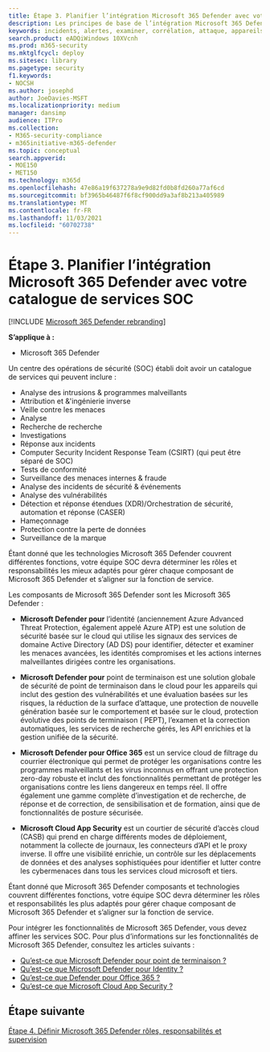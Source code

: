 ```yaml
---
title: Étape 3. Planifier l’intégration Microsoft 365 Defender avec votre catalogue de services SOC
description: Les principes de base de l’intégration Microsoft 365 Defender dans votre catalogue de services d’opérations de sécurité.
keywords: incidents, alertes, examiner, corrélation, attaque, appareils, utilisateurs, identités, identité, boîte aux lettres, e-mail, 365, microsoft, m365, réponse aux incidents, cyber-attaque, secops, opérations de sécurité, soc
search.product: eADQiWindows 10XVcnh
ms.prod: m365-security
ms.mktglfcycl: deploy
ms.sitesec: library
ms.pagetype: security
f1.keywords:
- NOCSH
ms.author: josephd
author: JoeDavies-MSFT
ms.localizationpriority: medium
manager: dansimp
audience: ITPro
ms.collection:
- M365-security-compliance
- m365initiative-m365-defender
ms.topic: conceptual
search.appverid:
- MOE150
- MET150
ms.technology: m365d
ms.openlocfilehash: 47e86a19f637278a9e9d82fd0b8fd260a77af6cd
ms.sourcegitcommit: bf3965b46487f6f8cf900dd9a3af8b213a405989
ms.translationtype: MT
ms.contentlocale: fr-FR
ms.lasthandoff: 11/03/2021
ms.locfileid: "60702738"
---
```

# <a name="step-3-plan-for-microsoft-365-defender-integration-with-your-soc-catalog-of-services"></a>Étape 3. Planifier l’intégration Microsoft 365 Defender avec votre catalogue de services SOC

[!INCLUDE [Microsoft 365 Defender rebranding](../includes/microsoft-defender.md)]

**S’applique à :**
- Microsoft 365 Defender

Un centre des opérations de sécurité (SOC) établi doit avoir un catalogue de services qui peuvent inclure :

- Analyse des intrusions & programmes malveillants
- Attribution et &'ingénierie inverse
- Veille contre les menaces
- Analyse
- Recherche de recherche
- Investigations
- Réponse aux incidents 
- Computer Security Incident Response Team (CSIRT) (qui peut être séparé de SOC) 
- Tests de conformité
- Surveillance des menaces internes & fraude
- Analyse des incidents de sécurité & événements 
- Analyse des vulnérabilités
- Détection et réponse étendues (XDR)/Orchestration de sécurité, automation et réponse (CASER)
- Hameçonnage
- Protection contre la perte de données
- Surveillance de la marque

Étant donné que les technologies Microsoft 365 Defender couvrent différentes fonctions, votre équipe SOC devra déterminer les rôles et responsabilités les mieux adaptés pour gérer chaque composant de Microsoft 365 Defender et s’aligner sur la fonction de service.

Les composants de Microsoft 365 Defender sont les Microsoft 365 Defender :

- **Microsoft Defender pour** l’identité (anciennement Azure Advanced Threat Protection, également appelé Azure ATP) est une solution de sécurité basée sur le cloud qui utilise les signaux des services de domaine Active Directory (AD DS) pour identifier, détecter et examiner les menaces avancées, les identités compromises et les actions internes malveillantes dirigées contre les organisations.

- **Microsoft Defender pour** point de terminaison est une solution globale de sécurité de point de terminaison dans le cloud pour les appareils qui inclut des gestion des vulnérabilités et une évaluation basées sur les risques, la réduction de la surface d’attaque, une protection de nouvelle génération basée sur le comportement et basée sur le cloud, protection évolutive des points de terminaison ( PEPT), l’examen et la correction automatiques, les services de recherche gérés, les API enrichies et la gestion unifiée de la sécurité.

 - **Microsoft Defender pour Office 365** est un service cloud de filtrage du courrier électronique qui permet de protéger les organisations contre les programmes malveillants et les virus inconnus en offrant une protection zero-day robuste et inclut des fonctionnalités permettant de protéger les organisations contre les liens dangereux en temps réel. Il offre également une gamme complète d’investigation et de recherche, de réponse et de correction, de sensibilisation et de formation, ainsi que de fonctionnalités de posture sécurisée.

- **Microsoft Cloud App Security** est un courtier de sécurité d’accès cloud (CASB) qui prend en charge différents modes de déploiement, notamment la collecte de journaux, les connecteurs d’API et le proxy inverse. Il offre une visibilité enrichie, un contrôle sur les déplacements de données et des analyses sophistiquées pour identifier et lutter contre les cybermenaces dans tous les services cloud microsoft et tiers.

Étant donné que Microsoft 365 Defender composants et technologies couvrent différentes fonctions, votre équipe SOC devra déterminer les rôles et responsabilités les plus adaptés pour gérer chaque composant de Microsoft 365 Defender et s’aligner sur la fonction de service.

Pour intégrer les fonctionnalités de Microsoft 365 Defender, vous devez affiner les services SOC. Pour plus d’informations sur les fonctionnalités de Microsoft 365 Defender, consultez les articles suivants :

- [Qu’est-ce que Microsoft Defender pour point de terminaison ?](/defender-endpoint/microsoft-defender-endpoint)
- [Qu’est-ce que Microsoft Defender pour Identity ?](/defender-for-identity/what-is)
- [Qu’est-ce que Defender pour Office 365 ?](/office-365-security/defender-for-office-365)
- [Qu’est-ce que Microsoft Cloud App Security ?](/cloud-app-security/what-is-cloud-app-security)

## <a name="next-step"></a>Étape suivante

[Étape 4. Définir Microsoft 365 Defender rôles, responsabilités et supervision](integrate-microsoft-365-defender-secops-roles.md)

